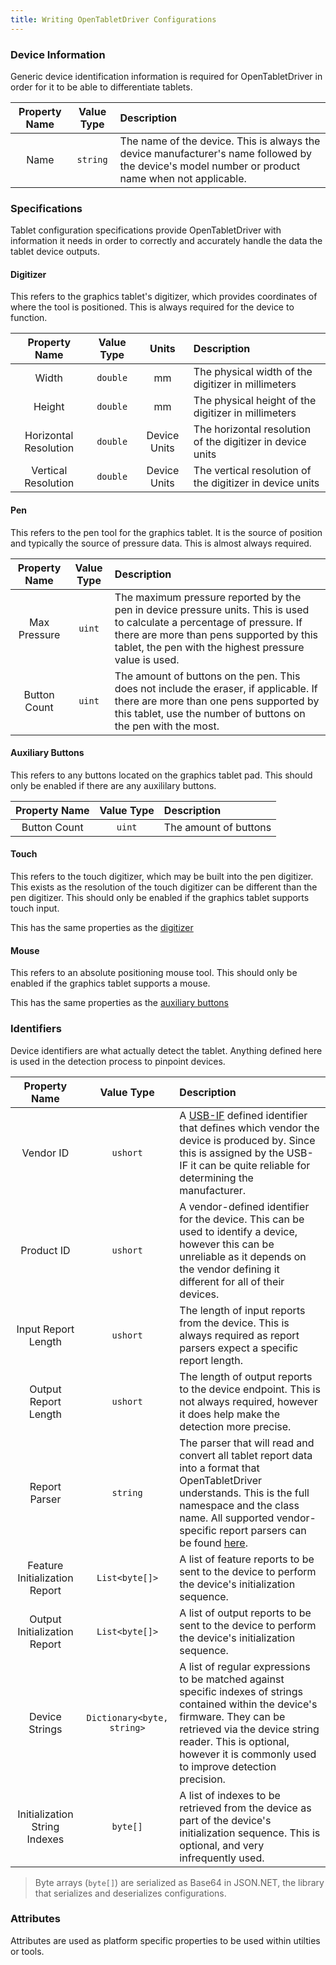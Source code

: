 ```yaml
---
title: Writing OpenTabletDriver Configurations
---
```


### Device Information

Generic device identification information is required for OpenTabletDriver in order for it to be able to differentiate
tablets.

|  Property Name   |   Value Type   | Description |
| :--------------: | :------------: | :---------- |
|       Name       |    `string`    | The name of the device. This is always the device manufacturer's name followed by the device's model number or product name when not applicable.

### Specifications

Tablet configuration specifications provide OpenTabletDriver with information it needs in order to correctly and
accurately handle the data the tablet device outputs.

#### Digitizer

This refers to the graphics tablet's digitizer, which provides coordinates of where the tool is positioned. This is
always required for the device to function.

|     Property Name     | Value Type |    Units     | Description |
| :-------------------: | :--------: | :----------: | :---------- |
|         Width         |  `double`  |      mm      | The physical width of the digitizer in millimeters
|        Height         |  `double`  |      mm      | The physical height of the digitizer in millimeters
| Horizontal Resolution |  `double`  | Device Units | The horizontal resolution of the digitizer in device units
|  Vertical Resolution  |  `double`  | Device Units | The vertical resolution of the digitizer in device units

#### Pen

This refers to the pen tool for the graphics tablet. It is the source of position and typically the source of pressure
data. This is almost always required.

|  Property Name  | Value Type | Description |
| :-------------: | :--------: | :---------- |
|  Max Pressure   |   `uint`   | The maximum pressure reported by the pen in device pressure units. This is used to calculate a percentage of pressure. If there are more than pens supported by this tablet, the pen with the highest pressure value is used.
|  Button Count   |   `uint`   | The amount of buttons on the pen. This does not include the eraser, if applicable. If there are more than one pens supported by this tablet, use the number of buttons on the pen with the most.

#### Auxiliary Buttons

This refers to any buttons located on the graphics tablet pad. This should only be enabled if there are any auxililary
buttons.

| Property Name | Value Type  | Description |
| :-----------: | :---------: | :---------- |
| Button Count  |   `uint`    | The amount of buttons

#### Touch

This refers to the touch digitizer, which may be built into the pen digitizer. This exists as the resolution of the
touch digitizer can be different than the pen digitizer. This should only be enabled if the graphics tablet supports
touch input.

This has the same properties as the [digitizer](#digitizer)

#### Mouse

This refers to an absolute positioning mouse tool. This should only be enabled if the graphics tablet supports a mouse.

This has the same properties as the [auxiliary buttons](#auxiliary-buttons)

### Identifiers

Device identifiers are what actually detect the tablet. Anything defined here is used in the detection process to
pinpoint devices.

|         Property Name         |         Value Type         | Description |
| :---------------------------: | :------------------------: | :---------- |
|           Vendor ID           |          `ushort`          | A [USB-IF] defined identifier that defines which vendor the device is produced by. Since this is assigned by the USB-IF it can be quite reliable for determining the manufacturer.
|          Product ID           |          `ushort`          | A vendor-defined identifier for the device. This can be used to identify a device, however this can be unreliable as it depends on the vendor defining it different for all of their devices.
|      Input Report Length      |          `ushort`          | The length of input reports from the device. This is always required as report parsers expect a specific report length.
|     Output Report Length      |          `ushort`          | The length of output reports to the device endpoint. This is not always required, however it does help make the detection more precise.
|         Report Parser         |          `string`          | The parser that will read and convert all tablet report data into a format that OpenTabletDriver understands. This is the full namespace and the class name. All supported vendor-specific report parsers can be found [here][parsers].
| Feature Initialization Report |       `List<byte[]>`       | A list of feature reports to be sent to the device to perform the device's initialization sequence.
| Output Initialization Report  |       `List<byte[]>`       | A list of output reports to be sent to the device to perform the device's initialization sequence.
|        Device Strings         | `Dictionary<byte, string>` | A list of regular expressions to be matched against specific indexes of strings contained within the device's firmware. They can be retrieved via the device string reader. This is optional, however it is commonly used to improve detection precision.
| Initialization String Indexes |          `byte[]`          | A list of indexes to be retrieved from the device as part of the device's initialization sequence. This is optional, and very infrequently used.

> Byte arrays (`byte[]`) are serialized as Base64 in JSON.NET, the library that serializes and deserializes configurations.

[USB-IF]: https://en.wikipedia.org/wiki/USB_Implementers_Forum "USB Implementers Forum"
[parsers]: https://github.com/OpenTabletDriver/OpenTabletDriver/tree/HEAD/OpenTabletDriver.Configurations/Parsers

### Attributes

Attributes are used as platform specific properties to be used within utilties or tools.
